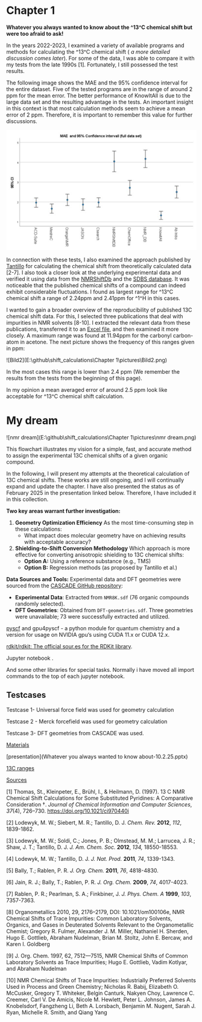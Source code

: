 # Chapter 1

**Whatever you always wanted to know about the ^13^C chemical shift but were too afraid to ask!**

In the years 2022-2023, I examined a variety of available programs and methods for calculating the ^13^C chemical shift ( *a more detailed discussion comes later*). For some of the data, I was able to compare it with my tests from the late 1990s [1]. Fortunately, I still possessed the test results. 

The following image shows the MAE and the 95% confidence interval for the entire dataset. Five of the tested programs are in the range of around 2 ppm for the mean error. The better performance of KnowItAll is due to the large data set and the resulting advantage in the tests. An important insight in this context is that most calculation methods seem to achieve a mean error of 2 ppm. Therefore, it is important to remember this value for further discussions.



![Bild1](pictures/Bild1.jpg)

In connection with these tests, I also examined the approach published by [Tantillo](http://cheshirenmr.info/) for calculating the chemical shift from theoretically calculated data [2-7]. I also took a closer look at the underlying experimental data and verified it using data from the [NMRShiftDb](https://nmrshiftdb.nmr.uni-koeln.de/) and the [SDBS database](https://sdbs.db.aist.go.jp/). It was noticeable that the published chemical shifts of a compound can indeed exhibit considerable fluctuations. I found as largest range for ^13^C chemical shift a range of 2.24ppm and 2.41ppm for ^1^H in this cases.

I wanted to gain a broader overview of the reproducibility of published 13C chemical shift data. For this, I selected three publications that deal with impurities in NMR solvents [8-10]. I extracted the relevant data from these publications, transferred it to an [Excel file](13C-Spannweiten.xlsx), and then examined it more closely. A maximum range was found at 11.94ppm for the carbonyl carbon-atom in acetone. The next picture shows the frequency of this ranges given in ppm:

![Bild2](E:\github\shift_calculations\Chapter 1\pictures\Bild2.png)

In the most cases this range is lower than 2.4 ppm (We remember the results from the tests from the beginning of this page).

In my opinion a mean averaged error of around 2.5 ppm look like acceptable for ^13^C chemical shift calculation. 



# My dream

![nmr dream](E:\github\shift_calculations\Chapter 1\pictures\nmr dream.png)

This flowchart illustrates my vision for a simple, fast, and accurate method to assign the experimental 13C chemical shifts of a given organic compound.

In the following, I will present my attempts at the theoretical calculation of 13C chemical shifts. These works are still ongoing, and I will continually expand and update the chapter. I have also presented the status as of February 2025 in the presentation linked below. Therefore, I have included it in this collection.

**Two key areas warrant further investigation:**

1. **Geometry Optimization Efficiency**
    As the most time-consuming step in these calculations:
   - What impact does molecular geometry have on achieving results with acceptable accuracy?
2. **Shielding-to-Shift Conversion Methodology**
    Which approach is more effective for converting anisotropic shielding to 13C chemical shifts:
   - **Option A:** Using a reference substance (e.g., TMS)
   - **Option B:** Regression methods (as proposed by Tantillo et al.)



**Data Sources and Tools:**
 Experimental data and DFT geometries were sourced from the [CASCADE GitHub repository](https://github.com/patonlab/CASCADE):

- **Experimental Data**: Extracted from `NMR8K.sdf` (76 organic compounds randomly selected).
- **DFT Geometries**: Obtained from `DFT-geometries.sdf`. Three geometries were unavailable; 73 were successfully extracted and utilized.

[pyscf](https://github.com/pyscf) and gpu4pyscf - a python module for quantum chemistry and a version for usage on NVIDIA gpu‘s using CUDA 11.x or CUDA 12.x.

[rdkit](https://github.com/rdkit/rdkit)[/](https://github.com/rdkit/rdkit)[rdkit](https://github.com/rdkit/rdkit)[: The official sour.es for the ](https://github.com/rdkit/rdkit)[RDKit](https://github.com/rdkit/rdkit)[ library](https://github.com/rdkit/rdkit).

Jupyter notebook .

And some other libraries for special tasks. Normally i have moved all import commands to the top of each jupyter notebook. 



## Testcases

Testcase 1- Universal force field was used for geometry calculation

Testcase 2 - Merck forcefield was used for geometry calculation

Testcase 3-  DFT geometries from CASCADE was used.



<u>Materials</u>

[presentation](Whatever you always wanted to know about-10.2.25.pptx)

[13C ranges](13C-Spannweiten.xlsx)







<u>Sources</u>

[1] Thomas, St., Kleinpeter, E., Brühl, I., & Heilmann, D. (1997). 13 C NMR Chemical Shift Calculations for Some Substituted Pyridines: A Comparative Consideration †. *Journal of Chemical Information and Computer Sciences*, *37*(4), 726–730. https://doi.org/10.1021/ci970440i

[2] Lodewyk, M. W.; Siebert, M. R.; Tantillo, D. J. *Chem. Rev.* **2012**, *112*, 1839-1862.

[3] Lodewyk, M. W.; Soldi, C.; Jones, P. B.; Olmstead, M. M.; Larrucea, J. R.; Shaw, J. T.; Tantillo, D. J. *J. Am. Chem. Soc.* **2012**, *134,* 18550-18553.

[4] Lodewyk, M. W.; Tantillo, D. J. *J. Nat. Prod.* **2011**, *74*, 1339-1343.

[5] Bally, T.; Rablen, P. R. *J. Org. Chem.* **2011**, *76*, 4818-4830.

[6] Jain, R. J.; Bally, T.; Rablen, P. R. *J. Org. Chem.* **2009**, *74*, 4017-4023.

[7] Rablen, P. R.; Pearlman, S. A.; Finkbiner, J. *J. Phys. Chem. A* **1999**, *103*, 7357-7363.

[8] Organometallics 2010, 29, 2176–2179, DOI: 10.1021/om100106e, NMR Chemical Shifts of Trace Impurities: Common Laboratory Solvents, Organics, and Gases in Deuterated Solvents Relevant to the Organometallic Chemist; Gregory R. Fulmer, Alexander J. M. Miller, Nathaniel H. Sherden, Hugo E. Gottlieb, Abraham Nudelman, Brian M. Stoltz, John E. Bercaw, and Karen I. Goldberg

[9] J. Org. Chem. 1997, 62, 7512—7515, NMR Chemical Shifts of Common Laboratory Solvents as Trace Impurities; Hugo E. Gottlieb, Vadim Kotlyar, and Abraham Nudelman

[10] NMR Chemical Shifts of Trace Impurities: Industrially Preferred Solvents Used in Process and Green Chemistry; Nicholas R. Babij, Elizabeth O. McCusker, Gregory T. Whiteker, Belgin Canturk, Nakyen Choy, Lawrence C. Creemer, Carl V. De Amicis, Nicole M. Hewlett, Peter L. Johnson, James A. Knobelsdorf, Fangzheng Li, Beth A. Lorsbach, Benjamin M. Nugent, Sarah J. Ryan, Michelle R. Smith, and Qiang Yang





